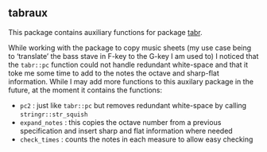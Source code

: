 
<!-- README.md is generated from README.Rmd. Please edit that file -->

## tabraux

This package contains auxiliary functions for package
[tabr](https://github.com/leonawicz/tabr).

While working with the package to copy music sheets (my use case being
to ‘translate’ the bass stave in F-key to the G-key I am used to) I
noticed that the `tabr::pc` function could not handle redundant
white-space and that it toke me some time to add to the notes the octave
and sharp-flat information. While I may add more functions to this
auxilary package in the future, at the moment it contains the functions:

  - `pc2` : just like `tabr::pc` but removes redundant white-space by
    calling `stringr::str_squish`
  - `expand_notes` : this copies the octave number from a previous
    specification and insert sharp and flat information where needed
  - `check_times` : counts the notes in each measure to allow easy
    checking
